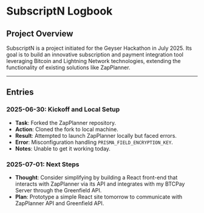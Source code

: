 # SubscriptN Logbook

## Project Overview

SubscriptN is a project initiated for the Geyser Hackathon in July 2025. Its goal is to build an innovative subscription and payment integration tool leveraging Bitcoin and Lightning Network technologies, extending the functionality of existing solutions like ZapPlanner.

---

## Entries

### 2025-06-30: Kickoff and Local Setup

- **Task**: Forked the ZapPlanner repository.
- **Action**: Cloned the fork to local machine.
- **Result**: Attempted to launch ZapPlanner locally but faced errors.
- **Error**: Misconfiguration handling `PRISMA_FIELD_ENCRYPTION_KEY`.
- **Notes**: Unable to get it working today.

### 2025-07-01: Next Steps

- **Thought**: Consider simplifying by building a React front-end that interacts with ZapPlanner via its API and integrates with my BTCPay Server through the Greenfield API.
- **Plan**: Prototype a simple React site tomorrow to communicate with ZapPlanner API and Greenfield API.
